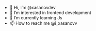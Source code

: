 - 👋 Hi, I’m @xasanovdev
- 👀 I’m interested in frontend development
- 🌱 I’m currently learning Js
- 📫 How to reach me @i_xasanovv

<!---
xasanovdev/xasanovdev is a ✨ special ✨ repository because its `README.md` (this file) appears on your GitHub profile.
You can click the Preview link to take a look at your changes.
--->
